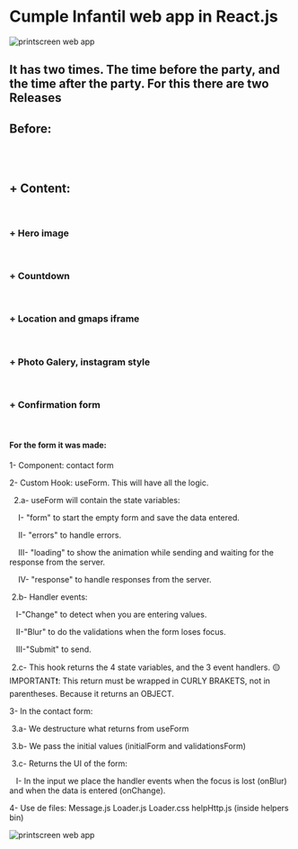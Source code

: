 # Cumple Infantil web app in React.js

<image src="./readme.jpg" alt="printscreen web app">

## It has two times. The time before the party, and the time after the party. For this there are two Releases

## Before:

<br>
<br>

## + Content:

<br>

### + Hero image

<br>

### + Countdown

<br>

### + Location and gmaps iframe

<br>

### + Photo Galery, instagram style

<br>

### + Confirmation form

<br>

#### For the form it was made:

1- Component: contact form

2- Custom Hook: useForm. This will have all the logic.

&nbsp; 2.a- useForm will contain the state variables:

&nbsp;&nbsp;&nbsp; I- "form" to start the empty form and save the data entered.

&nbsp;&nbsp;&nbsp; II- "errors" to handle errors.

&nbsp;&nbsp;&nbsp; III- "loading" to show the animation while sending and waiting for the response from the server.

&nbsp;&nbsp;&nbsp; IV- "response" to handle responses from the server.

&nbsp;2.b- Handler events:

&nbsp;&nbsp;&nbsp;I-"Change" to detect when you are entering values.

&nbsp;&nbsp;&nbsp;II-"Blur" to do the validations when the form loses focus.

&nbsp;&nbsp;&nbsp;III-"Submit" to send.

&nbsp;2.c- This hook returns the 4 state variables, and the 3 event handlers. 🟡IMPORTANT❗: This return must be wrapped in CURLY BRAKETS, not in parentheses. Because it returns an OBJECT.

3- In the contact form:

&nbsp;3.a- We destructure what returns from useForm

&nbsp;3.b- We pass the initial values (initialForm and validationsForm)

&nbsp;3.c- Returns the UI of the form:

&nbsp;&nbsp;&nbsp;I- In the input we place the handler events when the focus is lost (onBlur) and when the data is entered (onChange).

4- Use de files: Message.js Loader.js Loader.css helpHttp.js (inside helpers bin)

<image src="./readme2.jpg" alt="printscreen web app">
